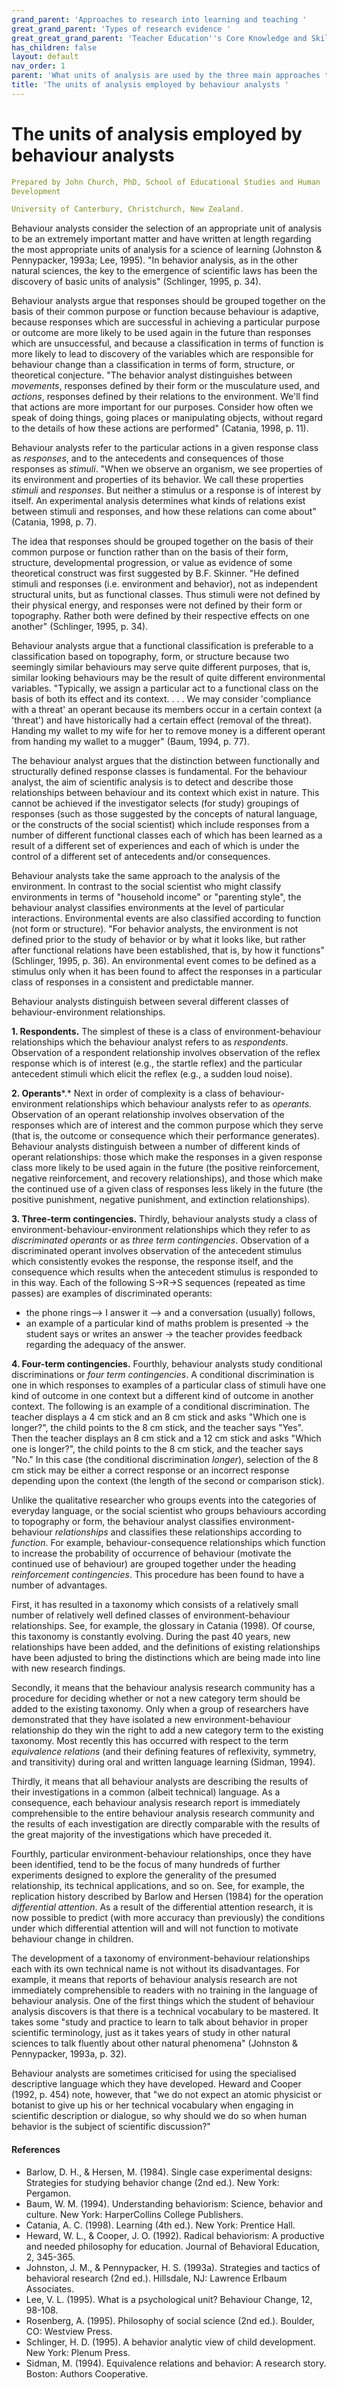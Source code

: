 ```yaml
---
grand_parent: 'Approaches to research into learning and teaching '
great_grand_parent: 'Types of research evidence '
great_great_grand_parent: 'Teacher Education''s Core Knowledge and Skills.'
has_children: false
layout: default
nav_order: 1
parent: 'What units of analysis are used by the three main approaches to research? '
title: 'The units of analysis employed by behaviour analysts '
---
```

# The units of analysis employed by behaviour analysts


```yaml
Prepared by John Church, PhD, School of Educational Studies and Human
Development

University of Canterbury, Christchurch, New Zealand.
```


Behaviour analysts consider the selection of an appropriate unit of
analysis to be an extremely important matter and have written at length
regarding the most appropriate units of analysis for a science of
learning (Johnston & Pennypacker, 1993a; Lee, 1995). "In behavior
analysis, as in the other natural sciences, the key to the emergence of
scientific laws has been the discovery of basic units of analysis"
(Schlinger, 1995, p. 34).

Behaviour analysts argue that responses should be grouped together on
the basis of their common purpose or function because behaviour is
adaptive, because responses which are successful in achieving a
particular purpose or outcome are more likely to be used again in the
future than responses which are unsuccessful, and because a
classification in terms of function is more likely to lead to discovery
of the variables which are responsible for behaviour change than a
classification in terms of form, structure, or theoretical conjecture.
"The behavior analyst distinguishes between *movements*, responses
defined by their form or the musculature used, and *actions*, responses
defined by their relations to the environment. We\'ll find that actions
are more important for our purposes. Consider how often we speak of
doing things, going places or manipulating objects, without regard to
the details of how these actions are performed" (Catania, 1998, p. 11).

Behaviour analysts refer to the particular actions in a given response
class as *responses*, and to the antecedents and consequences of those
responses as *stimuli*. "When we observe an organism, we see properties
of its environment and properties of its behavior. We call these
properties *stimuli* and *responses*. But neither a stimulus or a
response is of interest by itself. An experimental analysis determines
what kinds of relations exist between stimuli and responses, and how
these relations can come about" (Catania, 1998, p. 7).

The idea that responses should be grouped together on the basis of their
common purpose or function rather than on the basis of their form,
structure, developmental progression, or value as evidence of some
theoretical construct was first suggested by B.F. Skinner. "He defined
stimuli and responses (i.e. environment and behavior), not as
independent structural units, but as functional classes. Thus stimuli
were not defined by their physical energy, and responses were not
defined by their form or topography. Rather both were defined by their
respective effects on one another" (Schlinger, 1995, p. 34).

Behaviour analysts argue that a functional classification is preferable
to a classification based on topography, form, or structure because two
seemingly similar behaviours may serve quite different purposes, that
is, similar looking behaviours may be the result of quite different
environmental variables. "Typically, we assign a particular act to a
functional class on the basis of both its effect and its context. . . .
We may consider \'compliance with a threat\' an operant because its
members occur in a certain context (a \'threat\') and have historically
had a certain effect (removal of the threat). Handing my wallet to my
wife for her to remove money is a different operant from handing my
wallet to a mugger" (Baum, 1994, p. 77).

The behaviour analyst argues that the distinction between functionally
and structurally defined response classes is fundamental. For the
behaviour analyst, the aim of scientific analysis is to detect and
describe those relationships between behaviour and its context which
exist in nature. This cannot be achieved if the investigator selects
(for study) groupings of responses (such as those suggested by the
concepts of natural language, or the constructs of the social scientist)
which include responses from a number of different functional classes
each of which has been learned as a result of a different set of
experiences and each of which is under the control of a different set of
antecedents and/or consequences.

Behaviour analysts take the same approach to the analysis of the
environment. In contrast to the social scientist who might classify
environments in terms of "household income" or "parenting style", the
behaviour analyst classifies environments at the level of particular
interactions. Environmental events are also classified according to
function (not form or structure). "For behavior analysts, the
environment is not defined prior to the study of behavior or by what it
looks like, but rather after functional relations have been established,
that is, by how it functions" (Schlinger, 1995, p. 36). An environmental
event comes to be defined as a stimulus only when it has been found to
affect the responses in a particular class of responses in a consistent
and predictable manner.

Behaviour analysts distinguish between several different classes of
behaviour-environment relationships.

**1. Respondents.** The simplest of these is a class of
environment-behaviour relationships which the behaviour analyst refers
to as *respondents*. Observation of a respondent relationship involves
observation of the reflex response which is of interest (e.g., the
startle reflex) and the particular antecedent stimuli which elicit the
reflex (e.g., a sudden loud noise).

**2. Operants***.* Next in order of complexity is a class of
behaviour-environment relationships which behaviour analysts refer to as
*operants.* Observation of an operant relationship involves observation
of the responses which are of interest and the common purpose which they
serve (that is, the outcome or consequence which their performance
generates). Behaviour analysts distinguish between a number of different
kinds of operant relationships: those which make the responses in a
given response class more likely to be used again in the future (the
positive reinforcement, negative reinforcement, and recovery
relationships), and those which make the continued use of a given class
of responses less likely in the future (the positive punishment,
negative punishment, and extinction relationships).

**3. Three-term contingencies.** Thirdly, behaviour analysts study a
class of environment-behaviour-environment relationships which they
refer to as *discriminated operants* or as *three term contingencies*.
Observation of a discriminated operant involves observation of the
antecedent stimulus which consistently evokes the response, the response
itself, and the consequence which results when the antecedent stimulus
is responded to in this way. Each of the following S-\>R-\>S sequences
(repeated as time passes) are examples of discriminated operants:

-   the phone rings--\> I answer it --\> and a conversation (usually)
    follows,
-   an example of a particular kind of maths problem is presented -\>
    the student says or writes an answer -\> the teacher provides
    feedback regarding the adequacy of the answer.

**4. Four-term contingencies.** Fourthly, behaviour analysts study
conditional discriminations or *four term contingencies*. A conditional
discrimination is one in which responses to examples of a particular
class of stimuli have one kind of outcome in one context but a different
kind of outcome in another context. The following is an example of a
conditional discrimination. The teacher displays a 4 cm stick and an 8
cm stick and asks "Which one is longer?", the child points to the 8 cm
stick, and the teacher says "Yes". Then the teacher displays an 8 cm
stick and a 12 cm stick and asks "Which one is longer?", the child
points to the 8 cm stick, and the teacher says "No." In this case (the
conditional discrimination *longer*), selection of the 8 cm stick may be
either a correct response or an incorrect response depending upon the
context (the length of the second or comparison stick).

Unlike the qualitative researcher who groups events into the categories
of everyday language, or the social scientist who groups behaviours
according to topography or form, the behaviour analyst classifies
environment-behaviour *relationships* and classifies these relationships
according to *function*. For example, behaviour-consequence
relationships which function to increase the probability of occurrence
of behaviour (motivate the continued use of behaviour) are grouped
together under the heading *reinforcement contingencies*. This procedure
has been found to have a number of advantages.

First, it has resulted in a taxonomy which consists of a relatively
small number of relatively well defined classes of environment-behaviour
relationships. See, for example, the glossary in Catania (1998). Of
course, this taxonomy is constantly evolving. During the past 40 years,
new relationships have been added, and the definitions of existing
relationships have been adjusted to bring the distinctions which are
being made into line with new research findings.

Secondly, it means that the behaviour analysis research community has a
procedure for deciding whether or not a new category term should be
added to the existing taxonomy. Only when a group of researchers have
demonstrated that they have isolated a new environment-behaviour
relationship do they win the right to add a new category term to the
existing taxonomy. Most recently this has occurred with respect to the
term *equivalence relations* (and their defining features of
reflexivity, symmetry, and transitivity) during oral and written
language learning (Sidman, 1994).

Thirdly, it means that all behaviour analysts are describing the results
of their investigations in a common (albeit technical) language. As a
consequence, each behaviour analysis research report is immediately
comprehensible to the entire behaviour analysis research community and
the results of each investigation are directly comparable with the
results of the great majority of the investigations which have preceded
it.

Fourthly, particular environment-behaviour relationships, once they have
been identified, tend to be the focus of many hundreds of further
experiments designed to explore the generality of the presumed
relationship, its technical applications, and so on. See, for example,
the replication history described by Barlow and Hersen (1984) for the
operation *differential attention*. As a result of the differential
attention research, it is now possible to predict (with more accuracy
than previously) the conditions under which differential attention will
and will not function to motivate behaviour change in children.

The development of a taxonomy of environment-behaviour relationships
each with its own technical name is not without its disadvantages. For
example, it means that reports of behaviour analysis research are not
immediately comprehensible to readers with no training in the language
of behaviour analysis. One of the first things which the student of
behaviour analysis discovers is that there is a technical vocabulary to
be mastered. It takes some "study and practice to learn to talk about
behavior in proper scientific terminology, just as it takes years of
study in other natural sciences to talk fluently about other natural
phenomena" (Johnston & Pennypacker, 1993a, p. 32).

Behaviour analysts are sometimes criticised for using the specialised
descriptive language which they have developed. Heward and Cooper (1992,
p. 454) note, however, that "we do not expect an atomic physicist or
botanist to give up his or her technical vocabulary when engaging in
scientific description or dialogue, so why should we do so when human
behavior is the subject of scientific discussion?"


#### References

-   Barlow, D. H., & Hersen, M. (1984). Single case experimental
    designs: Strategies for studying behavior change (2nd ed.). New
    York: Pergamon.
-   Baum, W. M. (1994). Understanding behaviorism: Science, behavior and
    culture. New York: HarperCollins College Publishers.
-   Catania, A. C. (1998). Learning (4th ed.). New York: Prentice Hall.
-   Heward, W. L., & Cooper, J. O. (1992). Radical behaviorism: A
    productive and needed philosophy for education. Journal of
    Behavioral Education, 2, 345-365.
-   Johnston, J. M., & Pennypacker, H. S. (1993a). Strategies and
    tactics of behavioral research (2nd ed.). Hillsdale, NJ: Lawrence
    Erlbaum Associates.
-   Lee, V. L. (1995). What is a psychological unit? Behaviour Change,
    12, 98-108.
-   Rosenberg, A. (1995). Philosophy of social science (2nd ed.).
    Boulder, CO: Westview Press.
-   Schlinger, H. D. (1995). A behavior analytic view of child
    development. New York: Plenum Press.
-   Sidman, M. (1994). Equivalence relations and behavior: A research
    story. Boston: Authors Cooperative.
